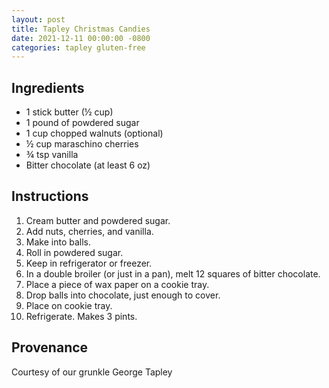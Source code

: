 ```yaml
---
layout: post
title: Tapley Christmas Candies
date: 2021-12-11 00:00:00 -0800
categories: tapley gluten-free
---
```

## Ingredients

- 1 stick butter (½ cup)
- 1 pound of powdered sugar
- 1 cup chopped walnuts (optional)
- ½ cup maraschino cherries
- ¾ tsp vanilla
- Bitter chocolate (at least 6 oz)

## Instructions

1. Cream butter and powdered sugar.
2. Add nuts, cherries, and vanilla.
3. Make into balls.
4. Roll in powdered sugar.
5. Keep in refrigerator or freezer.
6. In a double broiler (or just in a pan), melt 12 squares of bitter chocolate.
7. Place a piece of wax paper on a cookie tray.
8. Drop balls into chocolate, just enough to cover.
9. Place on cookie tray.
10. Refrigerate. Makes 3 pints.

## Provenance

Courtesy of our grunkle George Tapley
